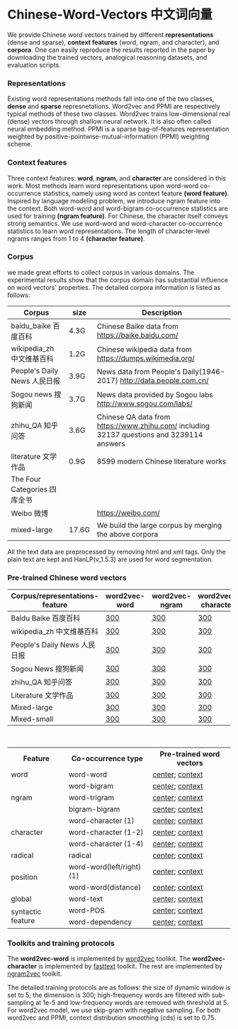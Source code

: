 # Chinese-Word-Vectors 中文词向量
We provide Chinese word vectors trained by different **representations** (dense and sparse), **context features** (word, ngram, and character), and **corpora**. One can easily reproduce the results reported in the paper by downloading the trained vectors, analogical reasoning datasets, and evaluation scripts. 

### Representations
Existing word representations methods fall into one of the two classes, **dense** and **sparse** represnetations. Word2vec and PPMI are respectively typical methods of these two classes. Word2vec trains low-dimensional real (dense) vectors through shallow neural network. It is also often called neural embedding method. PPMI is a sparse bag-of-features representation weighted by positive-pointwise-mutual-information (PPMI) weighting scheme.

### Context features
Three context features: **word**, **ngram**, and **character** are considered in this work. Most methods learn word representations upon word-word co-occurrence statistics, namely using word as context feature **(word feature)**. Inspired by language modeling problem, we introduce ngram feature into the context. Both word-word and word-bigram co-occurrence statistics are used for training **(ngram feature)**. For Chinese, the character itself conveys strong semantics. We use word-word and word-character co-occurrence statistics to learn word representations. The length of character-level ngrams ranges from 1 to 4 **(character feature)**.

### Corpus
we made great efforts to collect corpus in various domains. The experimental results show that the corpus domain has substantial influence on word vectors' properties. The detailed corpora information is listed as follows:

Corpus | size | Description 
----|----|----
baidu_baike 百度百科|4.3G|Chinese Baike data from https://baike.baidu.com/
wikipedia_zh 中文维基百科|1.2G|Chinese wikipedia data from https://dumps.wikimedia.org/
People's Daily News 人民日报|3.9G|News data from People's Daily(1946-2017) http://data.people.com.cn/
Sogou news 搜狗新闻|3.7G|News data provided by Sogou labs http://www.sogou.com/labs/
zhihu_QA 知乎问答|3.6G|Chinese QA data from https://www.zhihu.com/ including 32137 questions and 3239114 answers
literature 文学作品|0.9G|8599 modern Chinese literature works
The Four Categories 四库全书| |
Weibo 微博| | https://weibo.com/
mixed-large|17.6G|We build the large corpus by merging the above corpora

All the text data are preprocessed by removing html and xml tags. Only the plain text are kept and HanLP(v_1.5.3) are used for word segmentation. 

### Pre-trained Chinese word vectors  

Corpus/representations-feature | word2vec-word | word2vec-ngram | word2vec-character | PPMI-word | PPMI-ngram | PPMI-character
----|----|----|----|----|----|----
Baidu Baike 百度百科 | [300](http://www.baidu.com) | [300](http://www.baidu.com) | [300](http://www.baidu.com) | [300](http://www.baidu.com) | [300](http://www.baidu.com) | [300](http://www.baidu.com)
wikipedia_zh 中文维基百科 | [300](http://www.baidu.com) | [300](http://www.baidu.com) | [300](http://www.baidu.com) | [300](http://www.baidu.com) | [300](http://www.baidu.com) | [300](http://www.baidu.com)
People's Daily News 人民日报 | [300](http://www.baidu.com) | [300](http://www.baidu.com) | [300](http://www.baidu.com) | [300](http://www.baidu.com) | [300](http://www.baidu.com) | [300](http://www.baidu.com)
Sogou News 搜狗新闻 | [300](http://www.baidu.com) | [300](http://www.baidu.com) | [300](http://www.baidu.com) |  [300](http://www.baidu.com) | [300](http://www.baidu.com) | [300](http://www.baidu.com)
zhihu_QA 知乎问答 | [300](http://www.baidu.com) | [300](http://www.baidu.com) | [300](http://www.baidu.com) | [300](http://www.baidu.com) | [300](http://www.baidu.com) | [300](http://www.baidu.com)
Literature 文学作品 | [300](http://www.baidu.com) | [300](http://www.baidu.com) | [300](http://www.baidu.com) |  [300](http://www.baidu.com) | [300](http://www.baidu.com) | [300](http://www.baidu.com)
Mixed-large | [300](http://www.baidu.com) | [300](http://www.baidu.com) | [300](http://www.baidu.com) |  [300](http://www.baidu.com) | [300](http://www.baidu.com) | [300](http://www.baidu.com)
Mixed-small | [300](http://www.baidu.com) | [300](http://www.baidu.com) | [300](http://www.baidu.com) |  [300](http://www.baidu.com) | [300](http://www.baidu.com) | [300](http://www.baidu.com)


<table>
  <tr>
    <th>Feature</th>
    <th>Co-occurrence type</th>
    <th>Pre-trained word vectors</th>
  </tr>
  <tr>
    <td> word </td>
    <td> word-word </td>
    <td> <a href="http://www.baidu.com">center</a>; <a href="http://www.baidu.com">context</a> </td>
  </tr>
  <tr>
    <td rowspan="3"> ngram </td>
    <td> word-bigram </td>
    <td> <a href="http://www.baidu.com">center</a>; <a href="http://www.baidu.com">context</a> </td>
  <tr>
    <td> word-trigram </td>
    <td> <a href="http://www.baidu.com">center</a>; <a href="http://www.baidu.com">context</a> </td>
  </tr>
  <tr>
    <td> bigram-bigram </td>
    <td> <a href="http://www.baidu.com">center</a>; <a href="http://www.baidu.com">context</a> </td>
  </tr>
  
  <tr>
    <td rowspan="3"> character </td>
    <td> word-character (1) </td>
    <td> <a href="http://www.baidu.com">center</a>; <a href="http://www.baidu.com">context</a> </td>
  <tr>
    <td> word-character (1-2) </td>
    <td> <a href="http://www.baidu.com">center</a>; <a href="http://www.baidu.com">context</a> </td>
  </tr>
  <tr>
    <td> word-character (1-4) </td>
    <td> <a href="http://www.baidu.com">center</a>; <a href="http://www.baidu.com">context</a> </td>
  </tr>
  
  <tr>
    <td> radical </td>
    <td> radical </td>
    <td> <a href="http://www.baidu.com">center</a>; <a href="http://www.baidu.com">context</a> </td>
  <tr>
  
  <tr>
    <td rowspan="2"> position </td>
    <td> word-word(left/right) (1) </td>
    <td> <a href="http://www.baidu.com">center</a>; <a href="http://www.baidu.com">context</a> </td>
  <tr>
    <td> word-word(distance) </td>
    <td> <a href="http://www.baidu.com">center</a>; <a href="http://www.baidu.com">context</a> </td>
  </tr>
  
  <tr>
    <td> global </td>
    <td> word-text </td>
    <td> <a href="http://www.baidu.com">center</a>; <a href="http://www.baidu.com">context</a> </td>
  <tr>
    
  <tr>
    <td rowspan="2"> syntactic feature </td>
    <td> word-POS </td>
    <td> <a href="http://www.baidu.com">center</a>; <a href="http://www.baidu.com">context</a> </td>
  <tr>
    <td> word-dependency </td>
    <td> <a href="http://www.baidu.com">center</a>; <a href="http://www.baidu.com">context</a> </td>
  </tr>
    
</table>



### Toolkits and training protocols
The **word2vec-word** is implemented by [word2vec](https://github.com/svn2github/word2vec) toolikit. The **word2vec-character** is implemented by [fasttext](https://github.com/facebookresearch/fastText) toolkit. The rest are implemented by [ngram2vec](https://github.com/zhezhaoa/ngram2vec/) toolkit.

The detailed training protocols are as follows: the size of dynamic window is set to 5; the dimension is 300; high-frequency words are filtered with sub-sampling at 1e-5 and low-frequency words are removed with threshold at 5. For word2vec model, we use skip-gram with negative sampling. For both word2vec and PPMI, context distribution smoothing (cds) is set to 0.75. 
